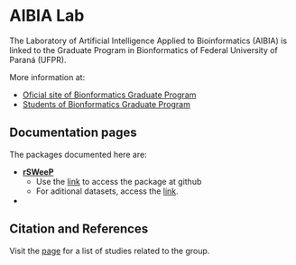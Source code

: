 # AIBIA Lab

The Laboratory of Artificial Intelligence Applied to Bioinformatics (AIBIA) is linked to the Graduate Program in Bionformatics of Federal University of Paraná (UFPR).

More information at: 

- [Oficial site of Bionformatics Graduate Program](http://www.bioinfo.ufpr.br/en/)
- [Students of Bionformatics Graduate Program](https://www.bioinfodiscentes.com.br/)


## Documentation pages

The packages documented here are:

- [**rSWeeP**](https://camilapperico.github.io/rSWeeP)
  - Use the [link](https://github.com/CamilaPPerico/rSWeeP) to access the package at github
  - For aditional datasets, access the [link](https://github.com/CamilaPPerico/rSWeeP_datasets).
- 

## Citation and References 

Visit the [page](https://camilapperico.github.io/citation) for a list of studies related to the group.


